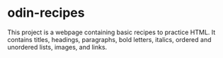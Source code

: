 # odin-recipes

This project is a webpage containing basic recipes to practice HTML. It contains titles, headings, paragraphs, bold letters, italics, ordered and unordered lists, images, and links. 